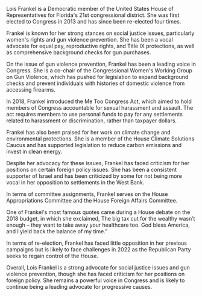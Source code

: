 Lois Frankel is a Democratic member of the United States House of Representatives for Florida's 21st congressional district. She was first elected to Congress in 2013 and has since been re-elected four times.

Frankel is known for her strong stances on social justice issues, particularly women's rights and gun violence prevention. She has been a vocal advocate for equal pay, reproductive rights, and Title IX protections, as well as comprehensive background checks for gun purchases.

On the issue of gun violence prevention, Frankel has been a leading voice in Congress. She is a co-chair of the Congressional Women's Working Group on Gun Violence, which has pushed for legislation to expand background checks and prevent individuals with histories of domestic violence from accessing firearms.

In 2018, Frankel introduced the Me Too Congress Act, which aimed to hold members of Congress accountable for sexual harassment and assault. The act requires members to use personal funds to pay for any settlements related to harassment or discrimination, rather than taxpayer dollars.

Frankel has also been praised for her work on climate change and environmental protections. She is a member of the House Climate Solutions Caucus and has supported legislation to reduce carbon emissions and invest in clean energy.

Despite her advocacy for these issues, Frankel has faced criticism for her positions on certain foreign policy issues. She has been a consistent supporter of Israel and has been criticized by some for not being more vocal in her opposition to settlements in the West Bank.

In terms of committee assignments, Frankel serves on the House Appropriations Committee and the House Foreign Affairs Committee.

One of Frankel's most famous quotes came during a House debate on the 2018 budget, in which she exclaimed, The big tax cut for the wealthy wasn’t enough – they want to take away your healthcare too. God bless America, and I yield back the balance of my time.”

In terms of re-election, Frankel has faced little opposition in her previous campaigns but is likely to face challenges in 2022 as the Republican Party seeks to regain control of the House.

Overall, Lois Frankel is a strong advocate for social justice issues and gun violence prevention, though she has faced criticism for her positions on foreign policy. She remains a powerful voice in Congress and is likely to continue being a leading advocate for progressive causes.
